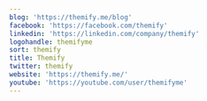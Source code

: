```yaml
---
blog: 'https://themify.me/blog'
facebook: 'https://facebook.com/themify'
linkedin: 'https://linkedin.com/company/themify'
logohandle: themifyme
sort: themify
title: Themify
twitter: themify
website: 'https://themify.me/'
youtube: 'https://youtube.com/user/themifyme'
---
```

